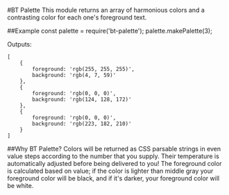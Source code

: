 #BT Palette
This module returns an array of harmonious colors and a contrasting color for each one's foreground text.

##Example
const palette = require('bt-palette');
palette.makePalette(3);

Outputs:
```
[
    {
        foreground: 'rgb(255, 255, 255)',
        background: 'rgb(4, 7, 59)'
    },
    {
        foreground: 'rgb(0, 0, 0)',
        background: 'rgb(124, 128, 172)'
    },
    {
        foreground: 'rgb(0, 0, 0)',
        background: 'rgb(223, 182, 210)'
    }
]
```

##Why BT Palette?
Colors will be returned as CSS parsable strings in even value steps according to the number that you supply. Their temperature is automatically adjusted before being delivered to you! The foreground color is calculated based on value; if the color is lighter than middle gray your foreground color will be black, and if it's darker, your foreground color will be white.

